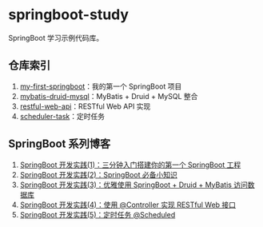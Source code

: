 # springboot-study
SpringBoot 学习示例代码库。

## 仓库索引
1. [my-first-springboot](https://github.com/InterHorse/springboot-study/tree/master/my-first-springboot)：我的第一个 SpringBoot 项目
2. [mybatis-druid-mysql](https://github.com/InterHorse/springboot-study/tree/master/mybatis-druid-mysql)：MyBatis + Druid + MySQL 整合
3. [restful-web-api](https://github.com/InterHorse/springboot-study/tree/master/restful-web-api)：RESTful Web API 实现
4. [scheduler-task](https://github.com/InterHorse/springboot-study/tree/master/scheduler-task)：定时任务


## SpringBoot 系列博客
1. [SpringBoot 开发实践(1)：三分钟入门搭建你的第一个 SpringBoot 工程](https://blog.csdn.net/Colton_Null/article/details/106581650)
2. [SpringBoot 开发实践(2)：SpringBoot 必备小知识](https://blog.csdn.net/Colton_Null/article/details/106592663)
3. [SpringBoot 开发实践(3)：优雅使用 SpringBoot + Druid + MyBatis 访问数据库](https://blog.csdn.net/Colton_Null/article/details/106593057)
4. [SpringBoot 开发实践(4)：使用 @Controller 实现 RESTful Web 接口](https://martin-ma.blog.csdn.net/article/details/106723812)
5. [SpringBoot 开发实践(5)：定时任务 @Scheduled](https://martin-ma.blog.csdn.net/article/details/106847197)
